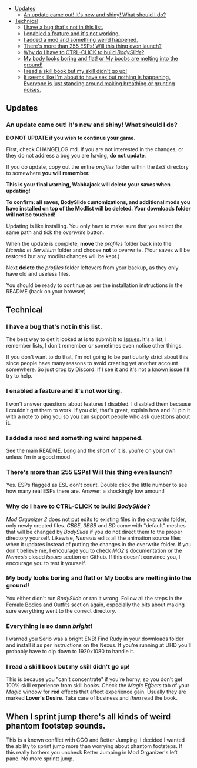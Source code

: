 - [Updates](#updates)
  - [An update came out! It's new and shiny! What should I do?](#an-update-came-out-its-new-and-shiny-what-should-i-do)
- [Technical](#technical)
  - [I have a bug that's not in this list.](#i-have-a-bug-thats-not-in-this-list)
  - [I enabled a feature and it's not working.](#i-enabled-a-feature-and-its-not-working)
  - [I added a mod and something weird happened.](#i-added-a-mod-and-something-weird-happened)
  - [There's more than 255 ESPs! Will this thing even launch?](#theres-more-than-255-esps-will-this-thing-even-launch)
  - [Why do I have to CTRL-CLICK to build _BodySlide_?](#why-do-i-have-to-ctrl-click-to-build-bodyslide)
  - [My body looks boring and flat! or My boobs are melting into the ground!](#my-body-looks-boring-and-flat-or-my-boobs-are-melting-into-the-ground)
  - [I read a skill book but my skill didn't go up!](#i-read-a-skill-book-but-my-skill-didnt-go-up)
  - [It seems like I'm about to have sex but nothing is happening. Everyone is just standing around making breathing or grunting noises.](#it-seems-like-im-about-to-have-sex-but-nothing-is-happening-everyone-is-just-standing-around-making-breathing-or-grunting-noises)

## Updates

### An update came out! It's new and shiny! What should I do?

**DO NOT UPDATE if you wish to continue your game.**

First, check CHANGELOG.md. If you are not interested in the changes, or they do not address a bug you are having, **do not update**.

If you do update, copy out the entire _profiles_ folder within the _LeS_ directory to somewhere **you will remember.**

**This is your final warning, Wabbajack will delete your saves when updating!**

**To confirm: all saves, BodySlide customizations, and additional mods you have installed on top of the Modlist will be deleted. Your downloads folder will not be touched!**

Updating is like installing. You only have to make sure that you select the same path and tick the _overwrite_ button.

When the update is complete, **move** the _profiles_ folder back into the _Licentia et Servitium_ folder and choose **not** to overwrite. (Your saves will be restored but any modlist changes will be kept.)

Next **delete** the _profiles_ folder leftovers from your backup, as they only have old and useless files.

You should be ready to continue as per the installation instructions in the README (back on your browser)

## Technical

### I have a bug that's not in this list.

The best way to get it looked at is to submit it to [Issues](https://github.com/cacophony-wj/LeS/issues). It's a list, I remember lists, I don't remember or sometimes even notice other things.

If you don't want to do that, I'm not going to be particularly strict about this since people have many reasons to avoid creating yet another account somewhere. So just drop by Discord. If I see it and it's not a known issue I'll try to help.

### I enabled a feature and it's not working.

I won't answer questions about features I disabled. I disabled them because I couldn't get them to work. If you did, that's great, explain how and I'll pin it with a note to ping you so you can support people who ask questions about it.

### I added a mod and something weird happened.

See the main README. Long and the short of it is, you're on your own unless I'm in a good mood.

### There's more than 255 ESPs! Will this thing even launch?

Yes. ESPs flagged as ESL don't count. Double click the little number to see how many real ESPs there are. Answer: a shockingly low amount!

### Why do I have to CTRL-CLICK to build _BodySlide_?

_Mod Organizer 2_ does not put edits to existing files in the _overwrite_ folder, only newly created files. _CBBE_, _3BBB_ and _BD_ come with "default" meshes that will be changed by _BodySlide_ if you do not direct them to the proper directory yourself. Likewise, _Nemesis_ edits all the animation source files when it updates instead of putting the changes in the overwrite folder. If you don't believe me, I encourage you to check _MO2_'s documentation or the _Nemesis_ closed _Issues_ section on Github. If this doesn't convince you, I encourage you to test it yourself.

### My body looks boring and flat! or My boobs are melting into the ground!

You either didn't run _BodySlide_ or ran it wrong. Follow all the steps in the [Female Bodies and Outfits](https://github.com/cacophony/LeS/blob/master/BODYSLIDE.md) section again, especially the bits about making sure everything went to the correct directory.

### Everything is so damn _bright_!

I warned you Serio was a bright ENB! Find Rudy in your downloads folder and install it as per instructions on the Nexus. If you're running at UHD you'll probably have to dip down to 1920x1080 to handle it.

### I read a skill book but my skill didn't go up!

This is because you "can't concentrate" if you're horny, so you don't get 100% skill experience from skill books. Check the _Magic Effects_ tab of your _Magic_ window for **red** effects that affect experience gain. Usually they are marked **Lover's Desire**. Take care of business and _then_ read the book.

## When I sprint jump there's all kinds of weird phantom footstep sounds.

This is a known conflict with CGO and Better Jumping. I decided I wanted the ability to sprint jump more than worrying about phantom footsteps. If this really bothers you uncheck Better Jumping in Mod Organizer's left pane. No more sprintt jump.
